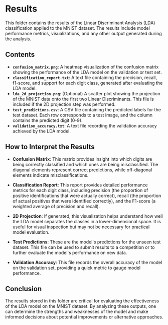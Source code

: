 # Results

This folder contains the results of the Linear Discriminant Analysis (LDA) classification applied to the MNIST dataset. The results include model performance metrics, visualizations, and any other output generated during the analysis.

## Contents

- **`confusion_matrix.png`**: A heatmap visualization of the confusion matrix showing the performance of the LDA model on the validation or test set.
- **`classification_report.txt`**: A text file containing the precision, recall, f1-score, and support for each digit class, generated after evaluating the LDA model.
- **`lda_2d_projection.png`**: (Optional) A scatter plot showing the projection of the MNIST data onto the first two Linear Discriminants. This file is included if the 2D projection step was performed.
- **`test_predictions.csv`**: A CSV file containing the predicted labels for the test dataset. Each row corresponds to a test image, and the column contains the predicted digit (0-9).
- **`validation_accuracy.txt`**: A text file recording the validation accuracy achieved by the LDA model.

## How to Interpret the Results

- **Confusion Matrix**: This matrix provides insight into which digits are being correctly classified and which ones are being misclassified. The diagonal elements represent correct predictions, while off-diagonal elements indicate misclassifications.

- **Classification Report**: This report provides detailed performance metrics for each digit class, including precision (the proportion of positive identifications that were actually correct), recall (the proportion of actual positives that were identified correctly), and the F1-score (a weighted average of precision and recall).

- **2D Projection**: If generated, this visualization helps understand how well the LDA model separates the classes in a lower-dimensional space. It is useful for visual inspection but may not be necessary for practical model evaluation.

- **Test Predictions**: These are the model's predictions for the unseen test dataset. This file can be used to submit results to a competition or to further evaluate the model's performance on new data.

- **Validation Accuracy**: This file records the overall accuracy of the model on the validation set, providing a quick metric to gauge model performance.

## Conclusion

The results stored in this folder are critical for evaluating the effectiveness of the LDA model on the MNIST dataset. By analyzing these outputs, one can determine the strengths and weaknesses of the model and make informed decisions about potential improvements or alternative approaches.
